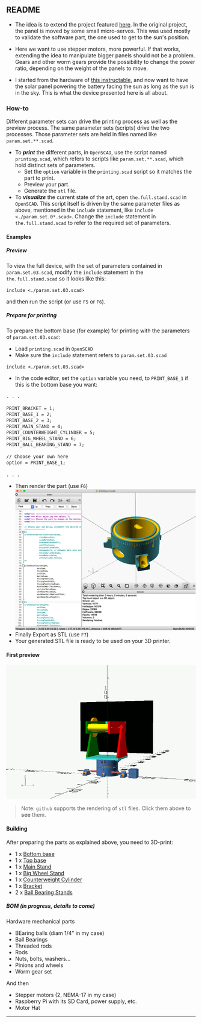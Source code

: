 ## README

- The idea is to extend the project featured [here](https://github.com/OlivierLD/raspberry-coffee/tree/master/Project.Trunk/SunFlower). In the original project, the panel is moved by some small micro-servos. This was used mostly to validate the software part, the one used to get to the sun's position.

- Here we want to use stepper motors, more powerful. If that works, extending the idea to manipulate bigger panels should not be a problem. Gears and other worm gears provide the possibility to change the power ratio, depending on the weight of the panels to move.

- I started from the hardware of [this instructable](https://www.instructables.com/id/Ammo-Can-Solar-Power-Supply/), and now want to have the solar panel powering the battery facing the sun as long as the sun is in the sky. This is what the device presented here is all about.

### How-to
Different parameter sets can drive the printing process as well as the preview process. The same parameter sets (scripts) drive the two processes. Those parameter sets are held in files named like `param.set.**.scad`.

- To **_print_** the different parts, in `OpenSCAD`, use the script named `printing.scad`, which refers to scripts like `param.set.**.scad`, which hold distinct sets of parameters.
	- Set the `option` variable in the `printing.scad` script so it matches the part to print.
	- Preview your part.
	- Generate the `stl` file.
- To **_visualize_** the current state of the art, open `the.full.stand.scad` in `OpenSCAD`. This script itself is driven by the same parameter files as above, mentioned in the `include` statement, like `include <./param.set.0*.scad>`. Change the `include` statement in `the.full.stand.scad` to refer to the required set of parameters.

#### Examples
##### Preview
To view the full device, with the set of parameters contained in `param.set.03.scad`, modify the `include` statement in the `the.full.stand.scad` so it looks like this:
```
include <./param.set.03.scad>
```
and then run the script (or use `F5` or `F6`).

##### Prepare for printing
To prepare the bottom base (for example) for printing with the parameters of `param.set.03.scad`:
- Load `printing.scad` in `OpenSCAD`
- Make sure the `include` statement refers to `param.set.03.scad`
```
include <./param.set.03.scad>
```
- In the code editor, set the `option` variable you need, to `PRINT_BASE_1` if this is the bottom base you want:
```
. . . 

PRINT_BRACKET = 1;
PRINT_BASE_1 = 2;
PRINT_BASE_2 = 3;
PRINT_MAIN_STAND = 4;
PRINT_COUNTERWEIGHT_CYLINDER = 5;
PRINT_BIG_WHEEL_STAND = 6;
PRINT_BALL_BEARING_STAND = 7;

// Choose your own here
option = PRINT_BASE_1;

. . .
```
- Then render the part (use `F6`)
![Rendering](./images/rendering.png)
- Finally Export as STL (use `F7`)
- Your generated STL file is ready to be used on your 3D printer.

#### First preview

![Animated](./images/sunflower.gif)

> Note: `github` supports the rendering of `stl` files. Click them above to **see** them.

#### Building
After preparing the parts as explained above, you need to 3D-print:
- 1 x [Bottom base](base.one.stl)
- 1 x [Top base](base.two.stl)
- 1 x [Main Stand](main.stand.stl)
- 1 x [Big Wheel Stand](big.wheel.stand.stl)
- 1 x [Counterweight Cylinder](counter.weight.stl)
- 1 x [Bracket](bracket.stl)
- 2 x [Ball Bearing Stands](ball.bearing.stand.stl)

##### _**BOM**_ (in progress, details to come)
Hardware mechanical parts
- BEaring balls (diam 1/4" in my case)
- Ball Bearings
- Threaded rods
- Rods
- Nuts, bolts, washers...
- Pinions and wheels
- Worm gear set

And then
- Stepper motors (2, NEMA-17 in my case)
- Raspberry Pi with its SD Card, power supply, etc.
- Motor Hat

---
